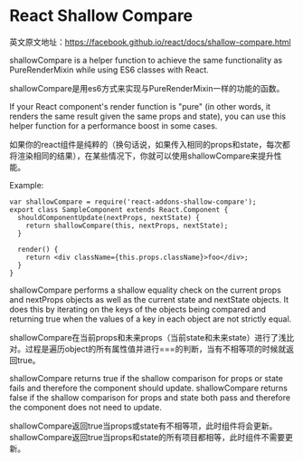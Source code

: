 # React Shallow Compare

英文原文地址：https://facebook.github.io/react/docs/shallow-compare.html

shallowCompare is a helper function to achieve the same functionality as PureRenderMixin while using ES6 classes with React.

shallowCompare是用es6方式来实现与PureRenderMixin一样的功能的函数。

If your React component's render function is "pure" (in other words, it renders the same result given the same props and state), you can use this helper function for a performance boost in some cases.

如果你的react组件是纯粹的（换句话说，如果传入相同的props和state，每次都将渲染相同的结果），在某些情况下，你就可以使用shallowCompare来提升性能。

Example:

```
var shallowCompare = require('react-addons-shallow-compare');
export class SampleComponent extends React.Component {
  shouldComponentUpdate(nextProps, nextState) {
    return shallowCompare(this, nextProps, nextState);
  }

  render() {
    return <div className={this.props.className}>foo</div>;
  }
}
```

shallowCompare performs a shallow equality check on the current props and nextProps objects as well as the current state and nextState objects.
It does this by iterating on the keys of the objects being compared and returning true when the values of a key in each object are not strictly equal.

shallowCompare在当前props和未来props（当前state和未来state）进行了浅比对。过程是遍历object的所有属性值并进行===的判断，当有不相等项的时候就返回true。

shallowCompare returns true if the shallow comparison for props or state fails and therefore the component should update.
shallowCompare returns false if the shallow comparison for props and state both pass and therefore the component does not need to update.

shallowCompare返回true当props或state有不相等项，此时组件将会更新。
shallowCompare返回true当props和state的所有项目都相等，此时组件不需要更新。



